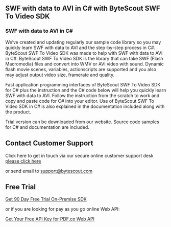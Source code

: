 ## SWF with data to AVI in C# with ByteScout SWF To Video SDK

### SWF with data to AVI in C#

We’ve created and updating regularly our sample code library so you may quickly learn SWF with data to AVI and the step-by-step process in C#. ByteScout SWF To Video SDK was made to help with SWF with data to AVI in C#. ByteScout SWF To Video SDK is the library that can take SWF (Flash Macromedia) files and convert into WMV or AVI video with sound. Dynamic flash movie scenes, variables, actionscripts are supported and you also may adjust output video size, framerate and quality.

Fast application programming interfaces of ByteScout SWF To Video SDK for C# plus the instruction and the C# code below will help you quickly learn SWF with data to AVI. Follow the instruction from the scratch to work and copy and paste code for C# into your editor. Use of ByteScout SWF To Video SDK in C# is also explained in the documentation included along with the product.

Trial version can be downloaded from our website. Source code samples for C# and documentation are included.

## Contact Customer Support

Click here to get in touch via our secure online customer support desk [please click here](https://bytescout.zendesk.com/hc/en-us/requests/new?subject=ByteScout%20SWF%20To%20Video%20SDK%20Question)

or send email to [support@bytescout.com](mailto:support@bytescout.com?subject=ByteScout%20SWF%20To%20Video%20SDK%20Question) 

## Free Trial

[Get 90 Day Free Trial On-Premise SDK](https://bytescout.com/download/web-installer?utm_source=github-readme)

or if you are looking for pay as you go online Web API:

[Get Your Free API Key for PDF.co Web API](https://pdf.co/documentation/api?utm_source=github-readme)